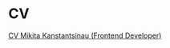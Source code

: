 # CV

[CV Mikita Kanstantsinau (Frontend Developer)](https://nick-konstantinov.github.io/CV/src/index.html)
